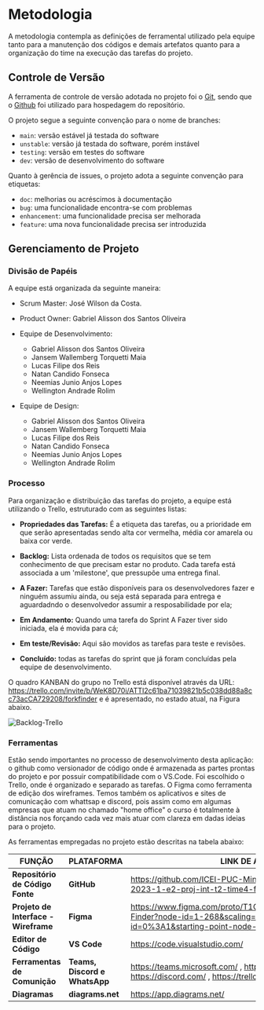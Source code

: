
# Metodologia

A metodologia contempla as definições de ferramental utilizado pela equipe tanto para a manutenção dos códigos e demais artefatos quanto para a organização do time na execução das tarefas do projeto.

## Controle de Versão

A ferramenta de controle de versão adotada no projeto foi o
[Git](https://git-scm.com/), sendo que o [Github](https://github.com)
foi utilizado para hospedagem do repositório.

O projeto segue a seguinte convenção para o nome de branches:

- `main`: versão estável já testada do software
- `unstable`: versão já testada do software, porém instável
- `testing`: versão em testes do software
- `dev`: versão de desenvolvimento do software

Quanto à gerência de issues, o projeto adota a seguinte convenção para
etiquetas:

- `doc`: melhorias ou acréscimos à documentação
- `bug`: uma funcionalidade encontra-se com problemas
- `enhancement`: uma funcionalidade precisa ser melhorada
- `feature`: uma nova funcionalidade precisa ser introduzida

## Gerenciamento de Projeto

### Divisão de Papéis

A equipe está organizada da seguinte maneira:

- Scrum Master: José Wilson da Costa.

- Product Owner: Gabriel Alisson dos Santos Oliveira

- Equipe de Desenvolvimento: 
    - Gabriel Alisson dos Santos Oliveira
    - Jansem Wallemberg Torquetti Maia
    - Lucas Filipe dos Reis 
    - Natan Candido Fonseca
    - Neemias Junio Anjos Lopes 
    - Wellington Andrade Rolim 

- Equipe de Design:    
    - Gabriel Alisson dos Santos Oliveira
    - Jansem Wallemberg Torquetti Maia
    - Lucas Filipe dos Reis 
    - Natan Candido Fonseca
    - Neemias Junio Anjos Lopes 
    - Wellington Andrade Rolim 
   
### Processo

Para organização e distribuição das tarefas do projeto, a equipe está utilizando o Trello, estruturado com as seguintes listas:

- **Propriedades das Tarefas:** É a etiqueta das tarefas, ou a prioridade em que serão apresentadas sendo alta cor vermelha, média cor amarela ou baixa cor verde.

- **Backlog:** Lista ordenada de todos os requisitos que se tem conhecimento de que precisam estar no produto. Cada tarefa está associada a um 'milestone', que pressupõe uma entrega final.

- **A Fazer:** Tarefas que estão disponíveis para os desenvolvedores fazer e ninguém assumiu ainda, ou seja está separada para entrega e aguardadndo o desenvolvedor assumir a resposabilidade por ela;

- **Em Andamento:** Quando uma tarefa do Sprint A Fazer tiver sido iniciada, ela é movida para cá;

- **Em teste/Revisão:** Aqui são movidos as tarefas para teste e revisões.

- **Concluído:** todas as tarefas do sprint que já foram concluídas pela equipe de desenvolvimento.

O quadro KANBAN do grupo no Trello está disponível através da URL: https://trello.com/invite/b/WeK8D70i/ATTI2c61ba71039821b5c038dd88a8cc73acCA729208/forkfinder e é apresentado, no estado atual, na Figura abaixo.

![Backlog-Trello](https://user-images.githubusercontent.com/114194318/228393369-cf048dc3-3c75-4e07-82ce-5007670d2a39.png)

### Ferramentas
  Estão sendo importantes no processo de desenvolvimento desta aplicação: o github como versionador de código onde é armazenada as partes prontas do projeto e por possuir compatibilidade com o VS.Code. Foi escolhido o Trello, onde é organizado e separado as tarefas. O Figma como ferramenta de edição dos wireframes. 
  Temos também os aplicativos e sites de comunicação com whattsap e discord, pois assim como em algumas empresas que atuam no chamado "home office" o curso é totalmente à distância nos forçando cada vez mais atuar com clareza em dadas ideias para o projeto.


As ferramentas empregadas no projeto estão descritas na tabela abaixo:

|**FUNÇÃO**| **PLATAFORMA** |**LINK DE ACESSO**|
|--------------------|------------------------------------|----------------------------------------|
|**Repositório de Código Fonte**|**GitHub**|https://github.com/ICEI-PUC-Minas-PMV-ADS/pmv-ads-2023-1-e2-proj-int-t2-time4-forkfinder|
|**Projeto de Interface - Wireframe**|**Figma**|https://www.figma.com/proto/T1G6PGjM6qgGRo4Fx0HKfs/Fork-Finder?node-id=1-268&scaling=min-zoom&page-id=0%3A1&starting-point-node-id=1%3A268 |
|**Editor de Código**|**VS Code**|https://code.visualstudio.com/|
|**Ferramentas de Comunição**|**Teams, Discord e WhatsApp**|https://teams.microsoft.com/ , https://web.whatsapp.com/ , https://discord.com/ , https://trello.com/|
|**Diagramas**| **diagrams.net**| https://app.diagrams.net/|

